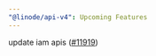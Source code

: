 ```yaml
---
"@linode/api-v4": Upcoming Features
---
```


update iam apis ([#11919](https://github.com/linode/manager/pull/11919))
